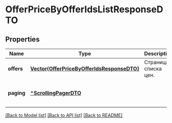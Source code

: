 # OfferPriceByOfferIdsListResponseDTO


## Properties
Name | Type | Description | Notes
------------ | ------------- | ------------- | -------------
**offers** | [**Vector{OfferPriceByOfferIdsResponseDTO}**](OfferPriceByOfferIdsResponseDTO.md) | Страница списка цен. | [default to nothing]
**paging** | [***ScrollingPagerDTO**](ScrollingPagerDTO.md) |  | [optional] [default to nothing]


[[Back to Model list]](../README.md#models) [[Back to API list]](../README.md#api-endpoints) [[Back to README]](../README.md)


